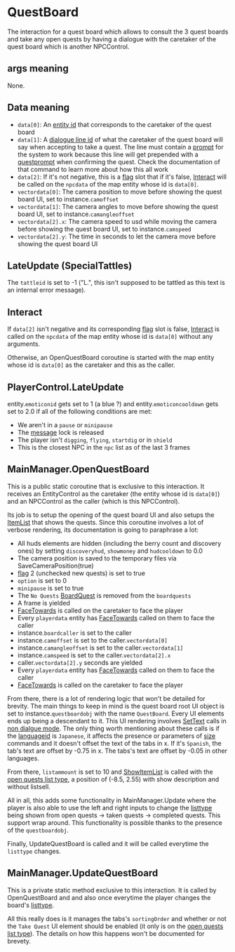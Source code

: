 # QuestBoard
The interaction for a quest board which allows to consult the 3 quest boards and take any open quests by having a dialogue with the caretaker of the quest board which is another NPCControl.

## args meaning
None.

## Data meaning
- `data[0]`: An [entity id](../../../SetText/Common%20commands%20id%20schemes/Entity%20id.md) that corresponds to the caretaker of the quest board
- `data[1]`: A [dialogue line id](../../../SetText/Common%20commands%20id%20schemes/Dialogue%20line%20id.md) of what the caretaker of the quest board will say when accepting to take a quest. The line must contain a [prompt](../../../SetText/Individual%20commands/Prompt.md) for the system to work because this line will get prepended with a [questprompt](../../../SetText/Individual%20commands/Questprompt.md) when confirming the quest. Check the documentation of that command to learn more about how this all work
- `data[2]`: If it's not negative, this is a [flag](../../../Flags%20arrays/flags.md) slot that if it's false, [Interact](../Notable%20methods/Interact.md) will be called on the `npcdata` of the map entity whose id is `data[0]`.
- `vectordata[0]`: The camera position to move before showing the quest board UI, set to instance.`camoffset`
- `vectordata[1]`: The camera angles to move before showing the quest board UI, set to instance.`camangleoffset`
- `vectordata[2].x`: The camera speed to usd while moving the camera before showing the quest board UI, set to instance.`camspeed`
- `vectordata[2].y`: The time in seconds to let the camera move before showing the quest board UI

## LateUpdate (SpecialTattles)
The `tattleid` is set to -1 ("L.", this isn't supposed to be tattled as this text is an internal error message).

## Interact
If `data[2]` isn't negative and its corresponding [flag](../../../Flags%20arrays/flags.md) slot is false, [Interact](../Notable%20methods/Interact.md) is called on the `npcdata` of the map entity whose id is `data[0]` without any arguments.

Otherwise, an OpenQuestBoard coroutine is started with the map entity whose id is `data[0]` as the caretaker and this as the caller.

## PlayerControl.LateUpdate
entity.`emoticonid` gets set to 1 (a blue ?) and entity.`emoticoncooldown` gets set to 2.0 if all of the following conditions are met:

- We aren't in a `pause` or `minipause`
- The [message](../../../SetText/Notable%20states.md#message) lock is released
- The player isn't `digging`, `flying`, `startdig` or in `shield`
- This is the closest NPC in the `npc` list as of the last 3 frames

## MainManager.OpenQuestBoard
This is a public static coroutine that is exclusive to this interaction. It receives an EntityControl as the caretaker (the entity whose id is `data[0]`) and an NPCControl as the caller (which is this NPCControl).

Its job is to setup the opening of the quest board UI and also setups the [ItemList](../../../ItemList/ItemList.md) that shows the quests. Since this coroutine involves a lot of verbose rendering, its documentation is going to paraphrase a lot:

- All huds elements are hidden (including the berry count and discovery ones) by setting `discoveryhud`, `showmoney` and `hudcooldown` to 0.0
- The camera position is saved to the temporary files via SaveCameraPosition(true)
- [flag](../../../Flags%20arrays/flags.md) 2 (unchecked new quests) is set to true
- `option` is set to 0
- `minipause` is set to true
- The `No Quests` [BoardQuest](../../../Enums%20and%20IDs/BoardQuests.md) is removed from the `boardquests`
- A frame is yielded
- [FaceTowards](../../EntityControl/EntityControl%20Methods.md#facetowards) is called on the caretaker to face the player
- Every `playerdata` entity has [FaceTowards](../../EntityControl/EntityControl%20Methods.md#facetowards) called on them to face the caller
- instance.`boardcaller` is set to the caller
- instance.`camoffset` is set to the caller.`vectordata[0]`
- instance.`camangleoffset` is set to the caller.`vectordata[1]`
- instance.`camspeed` is set to the caller.`vectordata[2].x`
- caller.`vectordata[2].y` seconds are yielded
- Every `playerdata` entity has [FaceTowards](../../EntityControl/EntityControl%20Methods.md#facetowards) called on them to face the caller
- [FaceTowards](../../EntityControl/EntityControl%20Methods.md#facetowards) is called on the caretaker to face the player

From there, there is a lot of rendering logic that won't be detailed for brevity. The main things to keep in mind is the quest board root UI object is set to instance.`questboardobj` with the name `QuestBoard`. Every UI elements ends up being a descendant to it. This UI rendering involves [SetText](../../../SetText/SetText.md) calls in [non dialgue mode](../../../SetText/Dialogue%20mode.md#non-dialogue-mode). The only thing worth mentioning about these calls is if the [languageid](../../../SetText/languageid.md) is `Japanese`, it affects the presence or parameters of [size](../../../SetText/Commands.md) commands and it doesn't offset the text of the tabs in x. If it's `Spanish`, the tab's text are offset by -0.75 in x. The tabs's text are offset by -0.05 in other languages.

From there, `listammount` is set to 10 and [ShowItemList](../../../ItemList/ShowItemList.md) is called with the [open quests list type](../../../ItemList/List%20Types%20Group%20Details/Quest%20Board%20List%20Type.md), a position of (-8.5, 2.55) with show description and without listsell.

All in all, this adds some functionality in MainManager.Update where the player is also able to use the left and right inputs to change the [listtype](../../../ItemList/listtype.md) being shown from open quests -> taken quests -> completed quests. This support wrap around. This functionality is possible thanks to the presence of the `questboardobj`.

Finally, UpdateQuestBoard is called and it will be called everytime the `listtype` changes.

## MainManager.UpdateQuestBoard
This is a private static method exclusive to this interaction. It is called by OpenQuestBoard and and also once everytime the player changes the board's [listtype](../../../ItemList/listtype.md).

All this really does is it manages the tabs's `sortingOrder` and whether or not the `Take Quest` UI element should be enabled (it only is on the [open quests list type](../../../ItemList/List%20Types%20Group%20Details/Quest%20Board%20List%20Type.md)). The details on how this happens won't be documented for brevety.